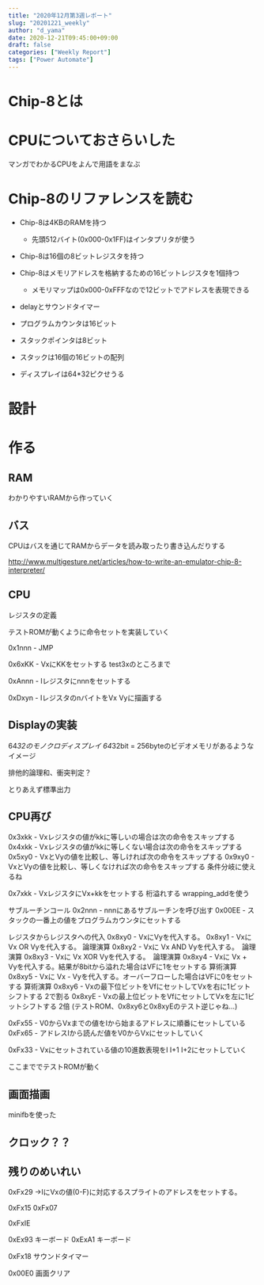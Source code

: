 ```yaml
---
title: "2020年12月第3週レポート"
slug: "20201221_weekly"
author: "d_yama"
date: 2020-12-21T09:45:00+09:00
draft: false
categories: ["Weekly Report"]
tags: ["Power Automate"]
---
```

# Chip-8とは

# CPUについておさらいした

マンガでわかるCPUをよんで用語をまなぶ

# Chip-8のリファレンスを読む

* Chip-8は4KBのRAMを持つ
    * 先頭512バイト(0x000-0x1FF)はインタプリタが使う
* Chip-8は16個の8ビットレジスタを持つ
* Chip-8はメモリアドレスを格納するための16ビットレジスタを1個持つ
    * メモリマップは0x000-0xFFFなので12ビットでアドレスを表現できる
* delayとサウンドタイマー
* プログラムカウンタは16ビット
* スタックポインタは8ビット
* スタックは16個の16ビットの配列

* ディスプレイは64*32ピクせうる

# 設計


# 作る


## RAM
わかりやすいRAMから作っていく

## バス

CPUはバスを通じてRAMからデータを読み取ったり書き込んだりする


http://www.multigesture.net/articles/how-to-write-an-emulator-chip-8-interpreter/

## CPU
レジスタの定義

テストROMが動くように命令セットを実装していく

0x1nnn - JMP

0x6xKK - VxにKKをセットする
test3xのところまで

0xAnnn - Iレジスタにnnnをセットする

0xDxyn - IレジスタのnバイトをVx Vyに描画する

## Displayの実装
64*32のモノクロディスプレイ
64*32bit = 256byteのビデオメモリがあるようなイメージ

排他的論理和、衝突判定？

とりあえず標準出力

## CPU再び

0x3xkk - Vxレジスタの値がkkに等しいの場合は次の命令をスキップする
0x4xkk - Vxレジスタの値がkkに等しくない場合は次の命令をスキップする
0x5xy0 - VxとVyの値を比較し、等しければ次の命令をスキップする
0x9xy0 - VxとVyの値を比較し、等しくなければ次の命令をスキップする
条件分岐に使えるね

0x7xkk - VxレジスタにVx+kkをセットする
桁溢れする
wrapping_addを使う

サブルーチンコール
0x2nnn - nnnにあるサブルーチンを呼び出す
0x00EE - スタックの一番上の値をプログラムカウンタにセットする


レジスタからレジスタへの代入
0x8xy0 - VxにVyを代入する。
0x8xy1 - Vxに Vx OR Vyを代入する。 論理演算
0x8xy2 - Vxに Vx AND Vyを代入する。　論理演算
0x8xy3 - Vxに Vx XOR Vyを代入する。　論理演算
0x8xy4 - Vxに Vx + Vyを代入する。結果が8bitから溢れた場合はVFに1をセットする 算術演算
0x8xy5 - Vxに Vx - Vyを代入する。オーバーフローした場合はVFに0をセットする 算術演算
0x8xy6 - Vxの最下位ビットをVfにセットしてVxを右に1ビットシフトする 2で割る
0x8xyE - Vxの最上位ビットをVfにセットしてVxを左に1ビットシフトする 2倍
(テストROM、0x8xy6と0x8xyEのテスト逆じゃね…)

0xFx55 - V0からVxまでの値をIから始まるアドレスに順番にセットしている
0xFx65 - アドレスIから読んだ値をV0からVxにセットしていく

0xFx33 - Vxにセットされている値の10進数表現をI I+1 I+2にセットしていく


ここまででテストROMが動く

## 画面描画
minifbを使った

## クロック？？

## 残りのめいれい

0xFx29 →IにVxの値(0-F)に対応するスプライトのアドレスをセットする。

0xFx15
0xFx07

0xFxIE

0xEx93 キーボード
0xExA1 キーボード

0xFx18 サウンドタイマー

0x00E0 画面クリア